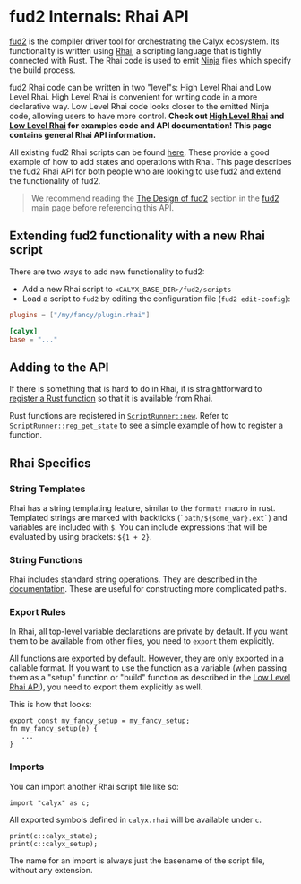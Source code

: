 # fud2 Internals: Rhai API

[fud2][] is the compiler driver tool for orchestrating the Calyx ecosystem. Its functionality is written using [Rhai][rhai], a scripting language that is tightly connected with Rust. The Rhai code is used to emit [Ninja][ninja] files which specify the build process.

fud2 Rhai code can be written in two "level"s: High Level Rhai and Low Level Rhai. High Level Rhai is convenient for writing code in a more declarative way. Low Level Rhai code looks closer to the emitted Ninja code, allowing users to have more control. **Check out [High Level Rhai][high-level-rhai] and [Low Level Rhai][low-level-rhai] for examples code and API documentation! This page contains general Rhai API information.**

All existing fud2 Rhai scripts can be found [here][fud2-scripts]. These provide a good example of how to add states and operations with Rhai. This page describes the fud2 Rhai API for both people who are looking to use fud2 and extend the functionality of fud2.

> We recommend reading the [The Design of fud2][fud2-design] section in the [fud2][] main page before referencing this API.

[fud2-design]: ./index.md#the-design-of-fud2

## Extending fud2 functionality with a new Rhai script

There are two ways to add new functionality to fud2:

- Add a new Rhai script to `<CALYX_BASE_DIR>/fud2/scripts`
- Load a script to `fud2` by editing the configuration file (`fud2 edit-config`):
```toml
plugins = ["/my/fancy/plugin.rhai"]

[calyx]
base = "..."
```

## Adding to the API

If there is something that is hard to do in Rhai, it is straightforward to [register a Rust function][rhai-rust-fn] so that it is available from Rhai.

Rust functions are registered in [`ScriptRunner::new`][fud-core-scriptrunner]. Refer to [`ScriptRunner::reg_get_state`][fud-core-reg_get_state] to see a simple example of how to register a function.

## Rhai Specifics

### String Templates

Rhai has a string templating feature, similar to the `format!` macro in rust. Templated strings are marked with backticks (`` `path/${some_var}.ext` ``) and variables are included with `$`. You can include expressions that will be evaluated by using brackets: `${1 + 2}`.

### String Functions

Rhai includes standard string operations. They are described in the [documentation][rhai-strings]. These are useful for constructing more complicated paths.

### Export Rules

In Rhai, all top-level variable declarations are private by default. If you want them to be available from other files, you need to `export` them explicitly.

All functions are exported by default. However, they are only exported in a callable format. If you want to use the function as a variable (when passing them as a "setup" function or "build" function as described in the [Low Level Rhai API][low-level-rhai]), you need to export them explicitly as well.

This is how that looks:
```rust,ignore
export const my_fancy_setup = my_fancy_setup;
fn my_fancy_setup(e) {
   ...
}
```

### Imports

You can import another Rhai script file like so:

```rust,ignore
import "calyx" as c;
```

All exported symbols defined in `calyx.rhai` will be available under `c`.

```rust,ignore
print(c::calyx_state);
print(c::calyx_setup);
```

<div class="warning">

The name for an import is always just the basename of the script file, without any extension.

</div>

[fud2]: ./index.md
[rhai]: https://rhai.rs/book/index.html
[ninja]: https://ninja-build.org
[rhai-strings]: https://rhai.rs/book/ref/string-fn.html?highlight=String#standard-string-functions
[rhai-rust-fn]: https://rhai.rs/book/rust/functions.html
[fud2-scripts]: https://github.com/calyxir/calyx/tree/main/fud2/scripts
[fud-core-scriptrunner]: https://github.com/calyxir/calyx/blob/6f895a1353020ce254860c3aa0fcfa2ba1abf4c4/fud2/fud-core/src/script/plugin.rs#L68
[fud-core-reg_get_state]: https://github.com/calyxir/calyx/blob/6f895a1353020ce254860c3aa0fcfa2ba1abf4c4/fud2/fud-core/src/script/plugin.rs#L152
[high-level-rhai]: ./high-level-rhai.md
[low-level-rhai]: ./low-level-rhai.md